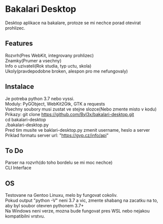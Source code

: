 # Bakalari Desktop
Desktop aplikace na bakalare, protoze se mi nechce porad otevirat prohlizec.  
## Features
Rozvrh(Pres WebKit, integrovany prohlizec)  
Znamky(Prumer a vsechny)  
Info o uzivateli(Rok studia, typ uctu, skola)  
Ukoly(pravdepodobne broken, alespon pro me nefungovaly)  
## Instalace
Je potreba python 3.7 nebo vyssi.  
Moduly: PyGObject, WebKit2Gtk, GTK a requests  
Vsechny soubory musi zustat ve stejne slozce(Nebo zmente misto v kodu)  
Prikazy: 
git clone https://github.com/Byl3x/bakalari-desktop.git  
cd bakalari-desktop  
./bakalari-desktop.py  
Pred tim musite ve baklari-desktop.py zmenit username, heslo a server  
Priklad formatu server url: "https://gvp.cz/info/api"  
## To Do
Parser na rozvrh(do toho bordelu se mi moc nechce)  
CLI Interface  
## OS
Testovane na Gentoo Linuxu, melo by fungovat cokoliv.  
Pokud output "python -V" neni 3.7 a vic, zmente shabang na zacatku na to, aby byl soubor otevren pythonem 3.7+  
Na Windows neni verze, mozna bude fungovat pres WSL nebo nejakou kompatibilni vrstvu.  

